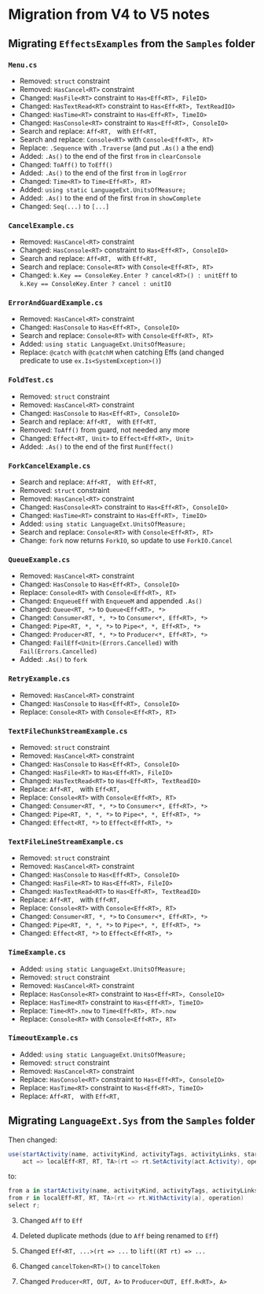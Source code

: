 # Migration from V4 to V5 notes

## Migrating `EffectsExamples` from the `Samples` folder

### `Menu.cs`

* Removed: `struct` constraint
* Removed: `HasCancel<RT>` constraint 
* Changed: `HasFile<RT>` constraint to `Has<Eff<RT>, FileIO>`
* Changed: `HasTextRead<RT>` constraint to `Has<Eff<RT>, TextReadIO>`
* Changed: `HasTime<RT>` constraint to `Has<Eff<RT>, TimeIO>`
* Changed: `HasConsole<RT>` constraint to `Has<Eff<RT>, ConsoleIO>`
* Search and replace: `Aff<RT, ` with `Eff<RT, ` 
* Search and replace: `Console<RT>` with `Console<Eff<RT>, RT>`
* Replace: `.Sequence` with `.Traverse` (and put `.As()` a the end)
* Added: `.As()` to the end of the first `from` in `clearConsole`
* Changed: `ToAff()` to `ToEff()`
* Added: `.As()` to the end of the first `from` in `logError`
* Changed: `Time<RT>` to `Time<Eff<RT>, RT>`
* Added: `using static LanguageExt.UnitsOfMeasure;`
* Added: `.As()` to the end of the first `from` in `showComplete`
* Changed: `Seq(...)` to `[...]`

### `CancelExample.cs`

* Removed: `HasCancel<RT>` constraint 
* Changed: `HasConsole<RT>` constraint to `Has<Eff<RT>, ConsoleIO>`
* Search and replace: `Aff<RT, ` with `Eff<RT, ` 
* Search and replace: `Console<RT>` with `Console<Eff<RT>, RT>`
* Changed: `k.Key == ConsoleKey.Enter ? cancel<RT>() : unitEff` to `k.Key == ConsoleKey.Enter ? cancel : unitIO`

### `ErrorAndGuardExample.cs`

* Removed: `HasCancel<RT>` constraint 
* Changed: `HasConsole` to `Has<Eff<RT>, ConsoleIO>`
* Search and replace: `Console<RT>` with `Console<Eff<RT>, RT>`
* Added: `using static LanguageExt.UnitsOfMeasure;`
* Replace: `@catch` with `@catchM` when catching Effs (and changed predicate to use `ex.Is<SystemException>()`)

### `FoldTest.cs`

* Removed: `struct` constraint
* Removed: `HasCancel<RT>` constraint 
* Changed: `HasConsole` to `Has<Eff<RT>, ConsoleIO>`
* Search and replace: `Aff<RT, ` with `Eff<RT, ` 
* Removed: `ToAff()` from guard, not needed any more
* Changed: `Effect<RT, Unit>` to `Effect<Eff<RT>, Unit>`
* Added: `.As()` to the end of the first `RunEffect()`

### `ForkCancelExample.cs`

* Search and replace: `Aff<RT, ` with `Eff<RT, ` 
* Removed: `struct` constraint
* Removed: `HasCancel<RT>` constraint 
* Changed: `HasConsole<RT>` constraint to `Has<Eff<RT>, ConsoleIO>`
* Changed: `HasTime<RT>` constraint to `Has<Eff<RT>, TimeIO>`
* Added: `using static LanguageExt.UnitsOfMeasure;`
* Search and replace: `Console<RT>` with `Console<Eff<RT>, RT>`
* Change: `fork` now returns `ForkIO`, so update to use `ForkIO.Cancel`


### `QueueExample.cs`

* Removed: `HasCancel<RT>` constraint 
* Changed: `HasConsole` to `Has<Eff<RT>, ConsoleIO>`
* Replace: `Console<RT>` with `Console<Eff<RT>, RT>`
* Changed: `EnqueueEff` with `EnqueueM` and appended `.As()`
* Changed: `Queue<RT, *>` to `Queue<Eff<RT>, *>`
* Changed: `Consumer<RT, *, *>` to `Consumer<*, Eff<RT>, *>`
* Changed: `Pipe<RT, *, *, *>` to `Pipe<*, *, Eff<RT>, *>`
* Changed: `Producer<RT, *, *>` to `Producer<*, Eff<RT>, *>`
* Changed: `FailEff<Unit>(Errors.Cancelled)` with `Fail(Errors.Cancelled)`
* Added: `.As()` to `fork`

### `RetryExample.cs`

* Removed: `HasCancel<RT>` constraint 
* Changed: `HasConsole` to `Has<Eff<RT>, ConsoleIO>`
* Replace: `Console<RT>` with `Console<Eff<RT>, RT>`

### `TextFileChunkStreamExample.cs`

* Removed: `struct` constraint
* Removed: `HasCancel<RT>` constraint 
* Changed: `HasConsole` to `Has<Eff<RT>, ConsoleIO>`
* Changed: `HasFile<RT>` to `Has<Eff<RT>, FileIO>`
* Changed: `HasTextRead<RT>` to `Has<Eff<RT>, TextReadIO>`
* Replace: `Aff<RT, ` with `Eff<RT, ` 
* Replace: `Console<RT>` with `Console<Eff<RT>, RT>`
* Changed: `Consumer<RT, *, *>` to `Consumer<*, Eff<RT>, *>`
* Changed: `Pipe<RT, *, *, *>` to `Pipe<*, *, Eff<RT>, *>`
* Changed: `Effect<RT, *>` to `Effect<Eff<RT>, *>`

### `TextFileLineStreamExample.cs`

* Removed: `struct` constraint
* Removed: `HasCancel<RT>` constraint 
* Changed: `HasConsole` to `Has<Eff<RT>, ConsoleIO>`
* Changed: `HasFile<RT>` to `Has<Eff<RT>, FileIO>`
* Changed: `HasTextRead<RT>` to `Has<Eff<RT>, TextReadIO>`
* Replace: `Aff<RT, ` with `Eff<RT, ` 
* Replace: `Console<RT>` with `Console<Eff<RT>, RT>`
* Changed: `Consumer<RT, *, *>` to `Consumer<*, Eff<RT>, *>`
* Changed: `Pipe<RT, *, *, *>` to `Pipe<*, *, Eff<RT>, *>`
* Changed: `Effect<RT, *>` to `Effect<Eff<RT>, *>`

### `TimeExample.cs`

* Added: `using static LanguageExt.UnitsOfMeasure;`
* Removed: `struct` constraint
* Removed: `HasCancel<RT>` constraint 
* Replace: `HasConsole<RT>` constraint to `Has<Eff<RT>, ConsoleIO>`
* Replace: `HasTime<RT>` constraint to `Has<Eff<RT>, TimeIO>`
* Replace: `Time<RT>.now` to `Time<Eff<RT>, RT>.now`
* Replace: `Console<RT>` with `Console<Eff<RT>, RT>`

### `TimeoutExample.cs`

* Added: `using static LanguageExt.UnitsOfMeasure;`
* Removed: `struct` constraint
* Removed: `HasCancel<RT>` constraint 
* Replace: `HasConsole<RT>` constraint to `Has<Eff<RT>, ConsoleIO>`
* Replace: `HasTime<RT>` constraint to `Has<Eff<RT>, TimeIO>`
* Replace: `Aff<RT, ` with `Eff<RT, ` 


## Migrating `LanguageExt.Sys` from the `Samples` folder

Then changed:
```c#
use(startActivity(name, activityKind, activityTags, activityLinks, startTime),
	act => localEff<RT, RT, TA>(rt => rt.SetActivity(act.Activity), operation));
```
to:
```c#
from a in startActivity(name, activityKind, activityTags, activityLinks, startTime)
from r in localEff<RT, RT, TA>(rt => rt.WithActivity(a), operation)
select r;
```

3. Changed `Aff` to `Eff`

4. Deleted duplicate methods (due to `Aff` being renamed to `Eff`)

5. Changed `Eff<RT, ...>(rt => ...` to `lift((RT rt) => ...`

6. Changed `cancelToken<RT>()` to `cancelToken` 

7. Changed `Producer<RT, OUT, A>` to `Producer<OUT, Eff.R<RT>, A>`
